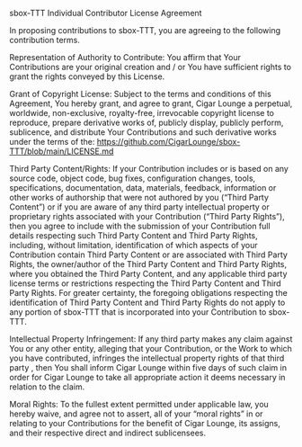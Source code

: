 sbox-TTT Individual Contributor License Agreement

In proposing contributions to sbox-TTT, you are agreeing to the following contribution terms.

Representation of Authority to Contribute: You affirm that Your Contributions are your
original creation and / or You have sufficient rights to grant the rights conveyed by
this License.

Grant of Copyright License: Subject to the terms and conditions of this Agreement, You hereby 
grant, and agree to grant, Cigar Lounge a perpetual, worldwide, non-exclusive, royalty-free, 
irrevocable copyright license to reproduce, prepare derivative works of, publicly display, 
publicly perform, sublicence, and distribute Your Contributions and such derivative works
under the terms of the: https://github.com/CigarLounge/sbox-TTT/blob/main/LICENSE.md

Third Party Content/Rights: If your Contribution includes or is based on any source code, 
object code, bug fixes, configuration changes, tools, specifications, documentation, data,
materials, feedback, information or other works of authorship that were not authored by you 
(“Third Party Content”) or if you are aware of any third party intellectual property or
proprietary rights associated with your Contribution (“Third Party Rights”), then you agree 
to include with the submission of your Contribution full details respecting such Third Party 
Content and Third Party Rights, including, without limitation, identification of which aspects 
of your Contribution contain Third Party Content or are associated with Third Party Rights, 
the owner/author of the Third Party Content and Third Party Rights, where you obtained the 
Third Party Content, and any applicable third party license terms or restrictions respecting 
the Third Party Content and Third Party Rights. For greater certainty, the foregoing 
obligations respecting the identification of Third Party Content and Third Party Rights do not 
apply to any portion of sbox-TTT that is incorporated into your Contribution to sbox-TTT.

Intellectual Property Infringement: If any third party makes any claim against You or any 
other entity, alleging that your Contribution, or the Work to which you have contributed, 
infringes the intellectual property rights of that third party , then You shall inform
Cigar Lounge within five days of such claim in order for Cigar Lounge to take all 
appropriate action it deems necessary in relation to the claim.

Moral Rights: To the fullest extent permitted under applicable law, you hereby waive, 
and agree not to assert, all of your “moral rights” in or relating to your Contributions 
for the benefit of Cigar Lounge, its assigns, and their respective direct and indirect 
sublicensees.